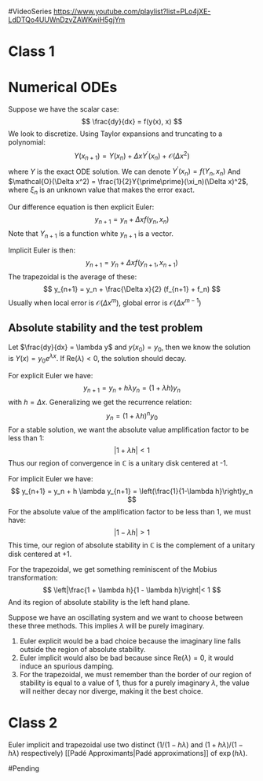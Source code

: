 #VideoSeries https://www.youtube.com/playlist?list=PLo4jXE-LdDTQo4UUWnDzvZAWKwiH5gjYm
# Class 1
# Numerical ODEs
Suppose we have the scalar case: 
$$
\frac{dy}{dx} = f(y(x), x)
$$We look to discretize.
Using Taylor expansions and truncating to a polynomial:
$$
Y(x_{n+1})=Y(x_n)+\Delta x Y^\prime(x_n) + \mathcal{O}(\Delta x^2)
$$
where $Y$ is the exact ODE solution. 
We can denote $Y^\prime (x_n) = f(Y_n, x_n)$
And $\mathcal{O}(\Delta x^2) = \frac{1}{2}Y{\prime\prime}(\xi_n)(\Delta x)^2$, where $\xi_n$ is an unknown value that makes the error exact.

Our difference equation is then explicit Euler:
$$
y_{n+1} = y_n + \Delta x f(y_n, x_n)
$$
Note that $Y_{n+1}$ is a function white $y_{n+1}$ is a vector.

Implicit Euler is then:
$$
y_{n+1} = y_n + \Delta x f(y_{n+1}, x_{n+1})
$$
The trapezoidal is the average of these:
$$
y_{n+1} = y_n + \frac{\Delta x}{2} (f_{n+1} +  f_n)
$$
Usually when local error is $\mathcal{O}(\Delta x^m)$, global error is $\mathcal{O}(\Delta x^{m-1})$ 

## Absolute stability and the test problem
Let $\frac{dy}{dx} = \lambda y$ and $y(x_0) = y_0$, then we know the solution is $Y(x) = y_0 e^{\lambda x}$.
If $\text{Re}(\lambda)<0$, the solution should decay. 

For explicit Euler we have:
$$
y_{n+1} = y_n + h \lambda y_n  = (1 + \lambda h)y_n
$$
with $h = \Delta x$. Generalizing we get the recurrence relation:
$$
y_n = (1 + \lambda h)^ny_0
$$
For a stable solution, we want the absolute value amplification factor to be less than 1:
$$
|1 + \lambda h|<1
$$
Thus our region of convergence in $\mathbb{C}$ is a unitary disk centered at -1.

For implicit Euler we have:
$$
y_{n+1} = y_n + h \lambda y_{n+1} = \left(\frac{1}{1-\lambda h}\right)y_n
$$For the absolute value of the amplification factor to be less than 1, we must have:
$$
|1-\lambda h|>1
$$
This time, our region of absolute stability in $\mathbb{C}$ is the complement of a unitary disk centered at +1. 

For the trapezoidal, we get something reminiscent of the Mobius transformation:
$$
\left|\frac{1 + \lambda h}{1 - \lambda h}\right|< 1
$$
And its region of absolute stability is the left hand plane. 

Suppose we have an oscillating system and we want to choose between these three methods.
This implies $\lambda$ will be purely imaginary. 
1. Euler explicit would be a bad choice because the imaginary line falls outside the region of absolute stability.
2. Euler implicit would also be bad because since $\text{Re}(\lambda) = 0$, it would induce an spurious damping.
3. For the trapezoidal, we must remember than the border of our region of stability is equal to a value of 1, thus for a purely imaginary $\lambda$, the value will neither decay nor diverge, making it the best choice.
# Class 2
Euler implicit and trapezoidal use two distinct ($1/(1 - h\lambda)$ and $(1 + h\lambda)/(1 - h\lambda)$ respectively) [[Padé Approximants|Padé approximations]] of $\exp(h\lambda)$.

#Pending 
